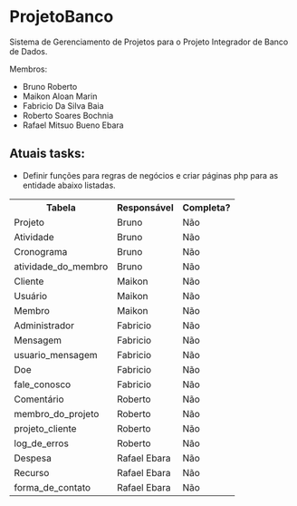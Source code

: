 ProjetoBanco
============

Sistema de Gerenciamento de Projetos para o Projeto Integrador de Banco de Dados.

Membros: 
- Bruno Roberto
- Maikon Aloan Marin
- Fabricio Da Silva Baia
- Roberto Soares Bochnia
- Rafael Mitsuo Bueno Ebara

Atuais tasks:
-------------

- Definir funções para regras de negócios e criar páginas php para as entidade abaixo listadas.
	
<table>
	<tr>
		<th>Tabela</th>
		<th>Responsável</th>
		<th>Completa?</th>
	</tr>
  	<tr>
    		<td>Projeto</td>
    		<td>Bruno</td>
    		<td>Não</td>
  	</tr>
	<tr>
    		<td>Atividade</td>
    		<td>Bruno</td>
    		<td>Não</td>
  	</tr>
  	<tr>
    		<td>Cronograma</td>
    		<td>Bruno</td>
    		<td>Não</td>
  	</tr>
  	<tr>
    		<td>atividade_do_membro</td>
    		<td>Bruno</td>
    		<td>Não</td>
  	</tr>
  	<tr>
    		<td>Cliente</td>
    		<td>Maikon</td>
    		<td>Não</td>
  	</tr>
  	<tr>
    		<td>Usuário</td>
    		<td>Maikon</td>
    		<td>Não</td>
  	</tr>
  	<tr>
    		<td>Membro</td>
    		<td>Maikon</td>
    		<td>Não</td>
  	</tr>
  	<tr>
    		<td>Administrador</td>
    		<td>Fabricio</td>
    		<td>Não</td>
  	</tr>
  	<tr>
    		<td>Mensagem</td>
    		<td>Fabricio</td>
    		<td>Não</td>
  	</tr>
  	<tr>
    		<td>usuario_mensagem</td>
    		<td>Fabricio</td>
    		<td>Não</td>
  	</tr>
  	<tr>
    		<td>Doe</td>
    		<td>Fabricio</td>
    		<td>Não</td>
  	</tr>
  	<tr>
    		<td>fale_conosco</td>
    		<td>Fabricio</td>
    		<td>Não</td>
  	</tr>
  	<tr>
    		<td>Comentário</td>
    		<td>Roberto</td>
    		<td>Não</td>
  	</tr>
  	<tr>
    		<td>membro_do_projeto</td>
    		<td>Roberto</td>
    		<td>Não</td>
  	</tr>
  	<tr>
    		<td>projeto_cliente</td>
    		<td>Roberto</td>
    		<td>Não</td>
  	</tr>
  	<tr>
    		<td>log_de_erros</td>
    		<td>Roberto</td>
    		<td>Não</td>
  	</tr>
  	<tr>
    		<td>Despesa</td>
    		<td>Rafael Ebara</td>
    		<td>Não</td>
  	</tr>
  	<tr>
    		<td>Recurso</td>
    		<td>Rafael Ebara</td>
    		<td>Não</td>
  	</tr>
  	<tr>
    		<td>forma_de_contato</td>
    		<td>Rafael Ebara</td>
    		<td>Não</td>
  	</tr>
</table>
